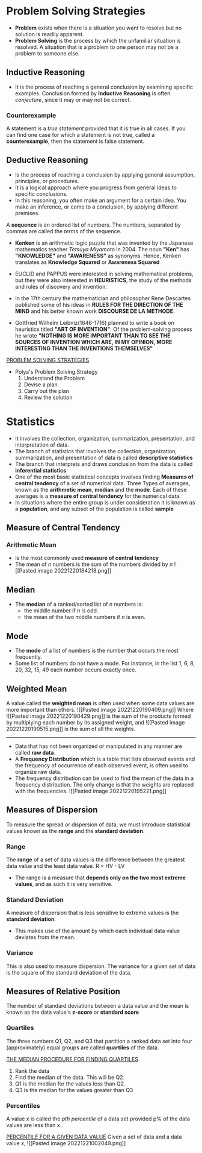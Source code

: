# Problem Solving Strategies
- **Problem** exists when there is a situation you want to resolve but no solution is readily apparent.
- **Problem Solving** is the process by which the unfamiliar situation is resolved. A situation that is a problem to one person may not be a problem to someone else.

## Inductive Reasoning
- It is the process of reaching a general conclusion by examining specific examples. Conclusion formed by **Inductive Reasoning** is often *conjecture*, since it may or may not be correct.

### Counterexample
A statement is a *true statement* provided that it is true in all cases. If you can find one case for which a statement is not true, called a **counterexample**, then the statement is false statement. 


## Deductive Reasoning
- Is the process of reaching a conclusion by applying general assumption, principles, or procedures.
- It is a logical approach where you progress from general ideas to specific conclusions.
- In this reasoning, you often make an argument for a certain idea. You make an inference, or come to a conclusion, by applying different premises.

A **sequence** is an ordered list of numbers. The numbers, separated by commas are called the *terms* of the sequence.

- **Kenken** is an arithmetic logic puzzle that was invented by the Japanese mathematics teacher *Tetsuya Miyamoto* in 2004. The noun **"Ken"** has **"KNOWLEDGE"** and **"AWARENESS"** as synonyms. Hence, Kenken translates as **Knowledge Squared** or **Awareness Squared**
  
- EUCLID and PAPPUS were interested in solving mathematical problems, but they were also interested in **HEURISTICS**, the study of the methods and rules of discovery and invention. 

- In the 17th century the mathematician and philosopher Rene Descartes published some of his ideas in **RULES FOR THE DIRECTION OF THE MIND** and his better known work **DISCOURSE DE LA METHODE**.
  
- Gottfried Wilhelm Leibniz(1646-1716) planned to write a book on heuristics titled **"ART OF INVENTION"**. Of the problem-solving process he wrote **"NOTHING IS MORE IMPORTANT THAN TO SEE THE SOURCES OF INVENTION WHICH ARE, IN MY OPINION, MORE INTERESTING THAN THE INVENTIONS THEMSELVES"**

<u>PROBLEM SOLVING STRATEGIES</u>
- Polya's Problem Solving Strategy
	1. Understand the Problem
	2. Devise a plan
	3. Carry out the plan
	4. Review the solution
# Statistics
- It involves the collection, organization, summarization, presentation, and interpretation of data.
- The branch of statistics that involves the collection, organization, summarization, and presentation of data is called **descriptive statistics**
- The branch that interprets and draws conclusion from the data is called **inferential statistics**
- One of the most basic statistical concepts involves finding **Measures of central tendency** of a set of numerical data. Three Types of averages, known as the **arithmetic mean**, **median** and the **mode**. Each of these averages is a **measure of central tendency** for the numerical data.
- In situations where the entire group is under consideration it is known as a **population**, and any subset of the population is called **sample**

## Measure of Central Tendency

### Arithmetic Mean
- Is the most commonly used **measure of central tendency**
- The mean of *n* numbers is the sum of the numbers divided by *n*
  ![[Pasted image 20221220184218.png]]

## Median
- The **median** of a ranked/sorted list of *n* numbers is:
	- the middle number if *n* is odd.
	- the mean of the two middle numbers if *n* is even.
## Mode
- The **mode** of a list of numbers is the number that occurs the most frequently. 
- Some list of numbers do not have a mode. For instance, in the list 1, 6, 8, 20, 32, 15, 49 each number occurs exactly once.

## Weighted Mean
A value called the **weighted mean** is often used when some data values are more important than others.
![[Pasted image 20221220190409.png]]
Where ![[Pasted image 20221220190429.png]] is the sum of the products formed by multiplying each number by its assigned weight, and ![[Pasted image 20221220190515.png]] is the sum of all the weights.

---
- Data that has not been organized or manipulated in any manner are called **raw data**. 
- A **Frequency Distribution** which is a table that lists observed events and the frequency of occurrence of each observed event, is often used to organize raw data. 
- The frequency distribution can be used to find the mean of the data in a frequency distribution. The only change is that the weights are replaced with the frequencies.
  ![[Pasted image 20221220195221.png]]
  
## Measures of Dispersion
To measure the spread or dispersion of data, we must introduce statistical values known as the **range** and the **standard deviation**.

### Range
The **range** of a set of data values is the difference between the greatest data value and the least data value. R = HV - LV
- The range is a measure that **depends only on the two most extreme values**, and as such it is very sensitive.
### Standard Deviation
A measure of dispersion that is less sensitive to extreme values is the **standard deviation**.
- This makes use of the amount by which each individual data value deviates from the mean.
### Variance
This is also used to measure dispersion. The variance for a given set of data is the square of the standard deviation of the data.

## Measures of Relative Position
The number of standard deviations between a data value and the mean is known as the data value's **z-score** or **standard score**



### Quartiles
The three numbers Q1, Q2, and Q3 that partition a ranked data set into four (approximately) equal groups are called **quartiles** of the data. 

<u>THE MEDIAN PROCEDURE FOR FINDING QUARTILES</u>
1. Rank the data
2. Find the median of the data. This will be Q2.
3. Q1 is the median for the values less than Q2.
4. Q3 is the median for the values greater than Q3


### Percentiles
A value *x* is called the *pth percentile* of a data set provided p% of the data values are less than x. 

<u>PERCENTILE FOR A GIVEN DATA VALUE</u>
Given a set of data and a data value *x*,
![[Pasted image 20221221002049.png]]